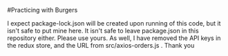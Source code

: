 #Practicing with Burgers

I expect package-lock.json will be created upon running of this code, but it isn't safe to put mine here. It isn't safe to leave package.json in this repository either. Please use yours. As well, I have removed the API keys in the redux store, and the URL from src/axios-orders.js . Thank you
